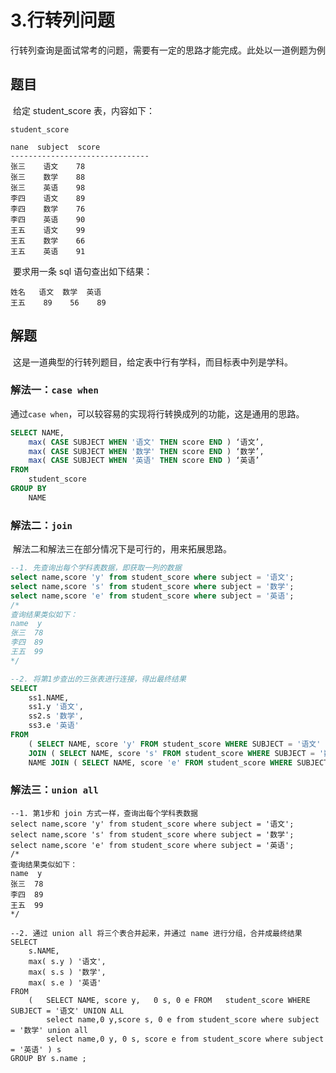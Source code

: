 # 3.行转列问题

​	行转列查询是面试常考的问题，需要有一定的思路才能完成。此处以一道例题为例

## 题目

​	给定 student_score 表，内容如下：

```
student_score

nane  subject  score
-------------------------------
张三	  语文	78
张三	  数学	88
张三	  英语	98
李四	  语文	89
李四	  数学	76
李四	  英语	90
王五	  语文	99
王五	  数学	66
王五	  英语	91
```

​	要求用一条 sql 语句查出如下结果：

```
姓名   语文  数学  英语
王五    89    56    89
```

## 解题

​	这是一道典型的行转列题目，给定表中行有学科，而目标表中列是学科。

### 解法一：`case when`

​	通过`case when`，可以较容易的实现将行转换成列的功能，这是通用的思路。

```sql
SELECT NAME,
	max( CASE SUBJECT WHEN '语文' THEN score END ) ‘语文’,
	max( CASE SUBJECT WHEN '数学' THEN score END ) ‘数学’,
	max( CASE SUBJECT WHEN '英语' THEN score END ) ‘英语’ 
FROM
	student_score 
GROUP BY
	NAME
```

### 解法二：`join`

​	解法二和解法三在部分情况下是可行的，用来拓展思路。

```sql
--1. 先查询出每个学科表数据，即获取一列的数据
select name,score 'y' from student_score where subject = '语文';
select name,score 's' from student_score where subject = '数学';
select name,score 'e' from student_score where subject = '英语';
/*
查询结果类似如下：
name  y
张三	78
李四	89
王五	99
*/

--2. 将第1步查出的三张表进行连接，得出最终结果
SELECT
	ss1.NAME,
	ss1.y '语文',
	ss2.s '数学',
	ss3.e '英语' 
FROM
	( SELECT NAME, score 'y' FROM student_score WHERE SUBJECT = '语文' ) ss1
	JOIN ( SELECT NAME, score 's' FROM student_score WHERE SUBJECT = '数学' ) ss2 ON ss1.NAME = ss2.
	NAME JOIN ( SELECT NAME, score 'e' FROM student_score WHERE SUBJECT = '英语' ) ss3 ON ss1.NAME = ss3.NAME;
```

### 解法三：`union all`

```mysql
--1. 第1步和 join 方式一样，查询出每个学科表数据
select name,score 'y' from student_score where subject = '语文';
select name,score 's' from student_score where subject = '数学';
select name,score 'e' from student_score where subject = '英语';
/*
查询结果类似如下：
name  y
张三	78
李四	89
王五	99
*/

--2. 通过 union all 将三个表合并起来，并通过 name 进行分组，合并成最终结果
SELECT
	s.NAME,
	max( s.y ) '语文',
	max( s.s ) '数学',
	max( s.e ) '英语' 
FROM
	(	SELECT NAME, score y,	0 s, 0 e FROM	student_score WHERE	SUBJECT = '语文' UNION ALL
		select name,0 y,score s, 0 e from student_score where subject = '数学' union all
		select name,0 y, 0 s, score e from student_score where subject = '英语' ) s
GROUP BY s.name ;
```

